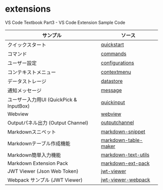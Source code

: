 # extensions

VS Code Textbook Part3 - VS Code Extension Sample Code 

| サンプル | ソース  |
| ---- | ---- |
| クイックスタート | [quickstart](quickstart) |
| コマンド | [commands](commands) |
| ユーザー設定 | [configurations](configurations) |
| コンテキストメニュー | [contextmenu](contextmenu) |
| データストレージ | [datastore](datastore) |
| 通知メッセージ | [message](message) |
| ユーザー入力用UI (QuickPick & InputBox) | [quickinput](quickinput) |
| Webview | [webview](webview) |
| Outputパネル出力 (Output Channel) | [outputchannel](outputchannel) |
| Markdownスニペット | [markdown-snippet](markdown-snippet) |
| Markdownテーブル作成機能  | [markdown-table-maker](markdown-table-maker) |
| Markdown簡単入力機能  | [markdown-text-utils](markdown-text-utils) |
| Markdown Extension Pack | [markdown-ext-pack](markdown-ext-pack) |
| JWT Viewer (Json Web Token) | [jwt-viewer](jwt-viewer) |
| Webpack サンプル (JWT Viewer) | [jwt-viewer-webpack](jwt-viewer-webpack) |
